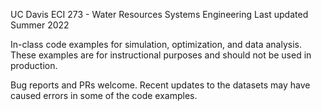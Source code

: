 UC Davis ECI 273 - Water Resources Systems Engineering 
Last updated Summer 2022

In-class code examples for simulation, optimization, and data analysis. These examples are for instructional purposes and should not be used in production.

Bug reports and PRs welcome. Recent updates to the datasets may have caused errors in some of the code examples.